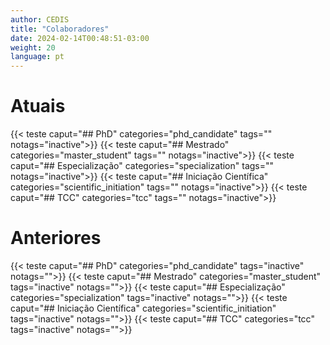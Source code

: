 ```yaml
---
author: CEDIS
title: "Colaboradores"
date: 2024-02-14T00:48:51-03:00
weight: 20
language: pt
---
```


# Atuais
{{< teste caput="## PhD" categories="phd_candidate" tags="" notags="inactive">}}
{{< teste caput="## Mestrado" categories="master_student" tags="" notags="inactive">}}
{{< teste caput="## Especialização" categories="specialization" tags="" notags="inactive">}}
{{< teste caput="## Iniciação Científica" categories="scientific_initiation" tags="" notags="inactive">}}
{{< teste caput="## TCC" categories="tcc" tags="" notags="inactive">}}

# Anteriores
{{< teste caput="## PhD" categories="phd_candidate" tags="inactive" notags="">}}
{{< teste caput="## Mestrado" categories="master_student" tags="inactive" notags="">}}
{{< teste caput="## Especialização" categories="specialization" tags="inactive" notags="">}}
{{< teste caput="## Iniciação Científica" categories="scientific_initiation" tags="inactive" notags="">}}
{{< teste caput="## TCC" categories="tcc" tags="inactive" notags="">}}

